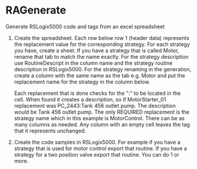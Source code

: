 # RAGenerate
Generate RSLogix5000 code and tags from an excel spreadsheet

1. Create the spreadsheet. Each row below row 1 (header data) represents the replacement value for the corresponding strategy. For each       strategy you have, create a sheet. If you have a strategy that is called Motor, rename that tab to match the name exactly. For the       strategy description use RoutineDescript in the column name and the strategy routine description in RSLogix5000. For the strategy         renaming in the generation, create a column with the same name as the tab e.g. Motor and put the replacement name for the strategy in     the column below.

    Each replacement that is done checks for the ":"  to be located in the cell. When found it creates a description, so if                   MotorStarter_01 replacement was PC_2443:Tank 456 outlet pump. The description would be Tank 456 outlet pump. The only REQUIRED           replacement is the strategy name which in this example is MotorControl. There can be as many columns as needed. Any column with an       empty cell leaves the tag that it represents unchanged.


2. Create the code samples in RSLogix5000. For example if you have a strategy that is used for motor control export that routine. If you 
    have a strategy for a two position valve export that routine. You can do 1 or more.
    

 
